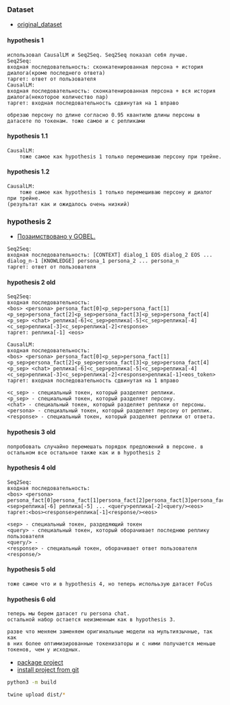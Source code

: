 ### Dataset
- [original_dataset](https://s3.amazonaws.com/datasets.huggingface.co/personachat/personachat_self_original.json)

#### hypothesis 1
```text
использовал CausalLM и Seq2Seq. Seq2Seq показал себя лучше.
Seq2Seq:
входная последовательность: сконкатенированная персона + история диалога(кроме последнего ответа)
таргет: ответ от пользователя
CausalLM:
входная последовательность: сконкатенированная персона + вся история диалога(некоторое количество пар)
таргет: входная последовательность сдвинутая на 1 вправо

обрезаю персону по длине согласно 0.95 квантилю длины персоны в датасете по токенам. тоже самое и с репликами
```

#### hypothesis 1.1

```text
CausalLM:
	тоже самое как hypothesis 1 только перемешиваю персону при трейне.
```

#### hypothesis 1.2

```text
CausalLM:
	тоже самое как hypothesis 1 только перемешиваю персону и диалог при трейне.
(результат как и ожидалось очень низкий)
```

### hypothesis 2

- [Позаимствовано у GOBEL.](https://huggingface.co/spaces/microsoft/GODEL-Demo/blob/main/app.py#L61)
```text
Seq2Seq:
входная последовательность: [CONTEXT] dialog_1 EOS dialog_2 EOS ... dialog_n-1 [KNOWLEDGE] persona_1 persona_2 ... persona_n  
таргет: ответ от пользователя
```

#### hypothesis 2 old
```text
Seq2Seq:
входная последовательность:
<bos> <persona> persona_fact[0]<p_sep>persona_fact[1]<p_sep>persona_fact[2]<p_sep>persona_fact[3]<p_sep>persona_fact[4]<p_sep> <chat> реплика[-6]<с_sep>реплика[-5]<с_sep>реплика[-4]<с_sep>реплика[-3]<с_sep>реплика[-2]<response>
таргет: реплика[-1] <eos>

CausalLM:
входная последовательность:
<bos> <persona> persona_fact[0]<p_sep>persona_fact[1]<p_sep>persona_fact[2]<p_sep>persona_fact[3]<p_sep>persona_fact[4]<p_sep> <chat> реплика[-6]<с_sep>реплика[-5]<с_sep>реплика[-4]<с_sep>реплика[-3]<с_sep>реплика[-2]<response>реплика[-1]<eos_token>
таргет: входная последовательность сдвинутая на 1 вправо

<с_sep> - специальный токен, который разделяет реплики.
<p_sep> - специальный токен, который разделяет персону.
<chat> - специальный токен, который разделяет реплики от персоны.
<persona> - специальный токен, который разделяет персону от реплик.
<response> - специальный токен, который разделяет реплики от ответа.

```

#### hypothesis 3 old
```text
попробовать случайно перемешать порядок предложений в персоне. в остальном все остальное также как и в hypothesis 2
```

#### hypothesis 4 old
```text
Seq2Seq:
входная последовательность:
<bos> <persona> persona_fact[0]persona_fact[1]persona_fact[2]persona_fact[3]persona_fact[4]<sep>реплика[-6] реплика[-5] ... <query>реплика[-2]<query/><eos>
таргет:<bos><response>реплика[-1]<response/><eos>

<sep> - специальный токен, раздедяющий токен
<query> - специальный токен, который оборачивает последнюю реплику пользователя
<query/> - 
<response> - специальный токен, оборачивает ответ пользователя
<response/> 
```


#### hypothesis 5 old
```text
тоже самое что и в hypothesis 4, но теперь исполььзую датасет FoCus	
```

#### hypothesis 6 old
```text
теперь мы берем датасет ru persona chat.
остальной набор остается неизменным как в hypothesis 3.

разве что меняем заменяем оригинальные модели на мультиязычные, так как
в них более оптимизированные токенизаторы и с ними получается меньше токенов, чем у исходных.
```

- [package project](https://packaging.python.org/en/latest/tutorials/packaging-projects/)
- [install project from git](https://stackoverflow.com/questions/15268953/how-to-install-python-package-from-github)

```bash
python3 -m build
```

```bash
twine upload dist/*
```
